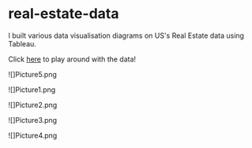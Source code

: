 # real-estate-data
I built various data visualisation diagrams on US's Real Estate data using Tableau.

Click [here](https://public.tableau.com/shared/5RX3WKQCY?:display_count=yes) to play around with the data!

![]Picture5.png

![]Picture1.png

![]Picture2.png

![]Picture3.png

![]Picture4.png

